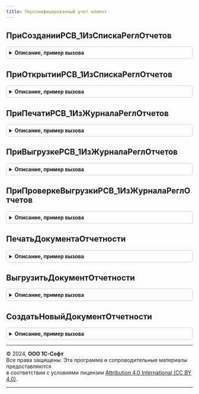 ```yaml
---
title: Персонифицированный учет клиент
---
```



## ПриСозданииРСВ_1ИзСпискаРеглОтчетов
<details style="margin: 1em 0; padding: 0.5em; border: 1px solid #ccc; border-radius: 6px;">

<summary style="font-weight: bold; cursor: pointer;">Описание, пример вызова</summary>

```bsl

// Процедура переопределяет создание формы РСВ-1 из списка регламентированных отчетов.
//
// Параметры:
//  ОписаниеРСВ_1 - структура с полями:
//    * Организация             - СправочникСсылка.Организации;
//    * ДатаНачалаПериодаОтчета - дата;
//    * ДатаКонцаПериодаОтчета  - дата;
//    * КорректирующаяФорма     - булево;
//  СтандартнаяОбработка - булево.
//
Процедура ПриСозданииРСВ_1ИзСпискаРеглОтчетов(ОписаниеРСВ_1, СтандартнаяОбработка) Экспорт
```

Пример вызова
```bsl
ПерсонифицированныйУчетКлиент.ПриСозданииРСВ_1ИзСпискаРеглОтчетов(ОписаниеРСВ_1, СтандартнаяОбработка) 
```
</details>

## ПриОткрытииРСВ_1ИзСпискаРеглОтчетов
<details style="margin: 1em 0; padding: 0.5em; border: 1px solid #ccc; border-radius: 6px;">

<summary style="font-weight: bold; cursor: pointer;">Описание, пример вызова</summary>

```bsl

// Процедура переопределяет открытие формы РСВ-1 из объектов БРО.
//
// Параметры:
//  Ссылка               - ДокументСсылка.РегламентированныйОтчет;
//  ОписаниеРСВ_1 - структура с полями:
//    * Организация             - СправочникСсылка.Организации;
//    * ДатаНачалаПериодаОтчета - дата;
//    * ДатаКонцаПериодаОтчета  - дата;
//    * КорректирующаяФорма     - булево;
//  СтандартнаяОбработка - булево.
//
Процедура ПриОткрытииРСВ_1ИзСпискаРеглОтчетов(Ссылка, ОписаниеРСВ_1, СтандартнаяОбработка) Экспорт
```

Пример вызова
```bsl
ПерсонифицированныйУчетКлиент.ПриОткрытииРСВ_1ИзСпискаРеглОтчетов(Ссылка, ОписаниеРСВ_1, СтандартнаяОбработка) 
```
</details>

## ПриПечатиРСВ_1ИзЖурналаРеглОтчетов
<details style="margin: 1em 0; padding: 0.5em; border: 1px solid #ccc; border-radius: 6px;">

<summary style="font-weight: bold; cursor: pointer;">Описание, пример вызова</summary>

```bsl

// Процедура переопределяет поведение при печати формы РСВ-1
// из объектов БРО.
//
// Параметры:
//  Ссылка               - ДокументСсылка.РегламентированныйОтчет;
//    ОписаниеРСВ_1 - структура с полями:
//    * Организация             - СправочникСсылка.Организации;
//    * ДатаНачалаПериодаОтчета - дата;
//    * ДатаКонцаПериодаОтчета  - дата;
//    * КорректирующаяФорма     - булево;
//  СтандартнаяОбработка - булево.
//
Процедура ПриПечатиРСВ_1ИзЖурналаРеглОтчетов(Ссылка, ОписаниеРСВ_1, СтандартнаяОбработка) Экспорт
```

Пример вызова
```bsl
ПерсонифицированныйУчетКлиент.ПриПечатиРСВ_1ИзЖурналаРеглОтчетов(Ссылка, ОписаниеРСВ_1, СтандартнаяОбработка) 
```
</details>

## ПриВыгрузкеРСВ_1ИзЖурналаРеглОтчетов
<details style="margin: 1em 0; padding: 0.5em; border: 1px solid #ccc; border-radius: 6px;">

<summary style="font-weight: bold; cursor: pointer;">Описание, пример вызова</summary>

```bsl

// Процедура переопределяет поведение при выгрузке формы РСВ-1
// из объектов БРО.
//
// Параметры:
//  Ссылка               - ДокументСсылка.РегламентированныйОтчет;
//  ОписаниеРСВ_1 - структура с полями:
//    * Организация             - СправочникСсылка.Организации;
//    * ДатаНачалаПериодаОтчета - дата;
//    * ДатаКонцаПериодаОтчета  - дата;
//    * КорректирующаяФорма     - булево;
//  СтандартнаяОбработка - булево.
//
Процедура ПриВыгрузкеРСВ_1ИзЖурналаРеглОтчетов(Ссылка, ОписаниеРСВ_1, СтандартнаяОбработка) Экспорт
```

Пример вызова
```bsl
ПерсонифицированныйУчетКлиент.ПриВыгрузкеРСВ_1ИзЖурналаРеглОтчетов(Ссылка, ОписаниеРСВ_1, СтандартнаяОбработка) 
```
</details>

## ПриПроверкеВыгрузкиРСВ_1ИзЖурналаРеглОтчетов
<details style="margin: 1em 0; padding: 0.5em; border: 1px solid #ccc; border-radius: 6px;">

<summary style="font-weight: bold; cursor: pointer;">Описание, пример вызова</summary>

```bsl

// Процедура переопределяет поведение при проверке выгрузки формы РСВ-1
// из объектов БРО.
//
// Параметры:
//  Ссылка               - ДокументСсылка.РегламентированныйОтчет;
//  ОписаниеРСВ_1 - структура с полями:
//    * Организация             - СправочникСсылка.Организации;
//    * ДатаНачалаПериодаОтчета - дата;
//    * ДатаКонцаПериодаОтчета  - дата;
//    * КорректирующаяФорма     - булево;
//  СтандартнаяОбработка - булево.
//
Процедура ПриПроверкеВыгрузкиРСВ_1ИзЖурналаРеглОтчетов(Ссылка, ОписаниеРСВ_1, СтандартнаяОбработка) Экспорт
```

Пример вызова
```bsl
ПерсонифицированныйУчетКлиент.ПриПроверкеВыгрузкиРСВ_1ИзЖурналаРеглОтчетов(Ссылка, ОписаниеРСВ_1, СтандартнаяОбработка) 
```
</details>

## ПечатьДокументаОтчетности
<details style="margin: 1em 0; padding: 0.5em; border: 1px solid #ccc; border-radius: 6px;">

<summary style="font-weight: bold; cursor: pointer;">Описание, пример вызова</summary>

```bsl

// Процедура реализует печать объектов, отображаемых на закладке Отчеты и Уведомления формы Отчетность.
// Параметры - (см. РегламентированнаяОтчетностьКлиентПереопределяемый.Печать).
//
Процедура ПечатьДокументаОтчетности(Ссылка, ИмяМакетаДляПечати, СтандартнаяОбработка) Экспорт
```

Пример вызова
```bsl
ПерсонифицированныйУчетКлиент.ПечатьДокументаОтчетности(Ссылка, ИмяМакетаДляПечати, СтандартнаяОбработка) 
```
</details>

## ВыгрузитьДокументОтчетности
<details style="margin: 1em 0; padding: 0.5em; border: 1px solid #ccc; border-radius: 6px;">

<summary style="font-weight: bold; cursor: pointer;">Описание, пример вызова</summary>

```bsl

// Процедура реализует печать объектов, отображаемых на закладке Отчеты и Уведомления формы Отчетность.
// Параметры - (см. РегламентированнаяОтчетностьКлиентПереопределяемый.Выгрузить).
//
Процедура ВыгрузитьДокументОтчетности(Ссылка, УникальныйИдентификаторФормы) Экспорт
```

Пример вызова
```bsl
ПерсонифицированныйУчетКлиент.ВыгрузитьДокументОтчетности(Ссылка, УникальныйИдентификаторФормы) 
```
</details>

## СоздатьНовыйДокументОтчетности
<details style="margin: 1em 0; padding: 0.5em; border: 1px solid #ccc; border-radius: 6px;">

<summary style="font-weight: bold; cursor: pointer;">Описание, пример вызова</summary>

```bsl

// Процедура реализует печать объектов, отображаемых на закладке Отчеты и Уведомления формы Отчетность.
// Параметры - (см. РегламентированнаяОтчетностьКлиентПереопределяемый.СоздатьНовыйОбъект).
//
Процедура СоздатьНовыйДокументОтчетности(Организация, Тип, СтандартнаяОбработка) Экспорт
```

Пример вызова
```bsl
ПерсонифицированныйУчетКлиент.СоздатьНовыйДокументОтчетности(Организация, Тип, СтандартнаяОбработка) 
```
</details>

---

© 2024, **ООО 1С-Софт**  
Все права защищены. Эта программа и сопроводительные материалы предоставляются  
в соответствии с условиями лицензии [Attribution 4.0 International (CC BY 4.0)](https://creativecommons.org/licenses/by/4.0/legalcode).

---
